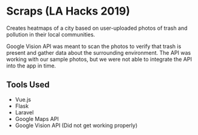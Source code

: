 # Scraps (LA Hacks 2019)
Creates heatmaps of a city based on user-uploaded photos of trash and pollution in their local communities.

Google Vision API was meant to scan the photos to verify that trash is present and gather data about the surrounding environment. The API was working with our sample photos, but we were not able to integrate the API into the app in time.

## Tools Used
- Vue.js
- Flask
- Laravel
- Google Maps API
- Google Vision API (Did not get working properly)
